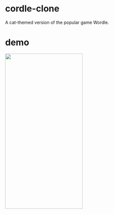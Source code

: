 # cordle-clone

A cat-themed version of the popular game Wordle.


# demo

<img src="https://raw.githubusercontent.com/emmabeanween/cordle-clone/main/gifs/screen_recording_one.gif" 
 width="250" height="500">
